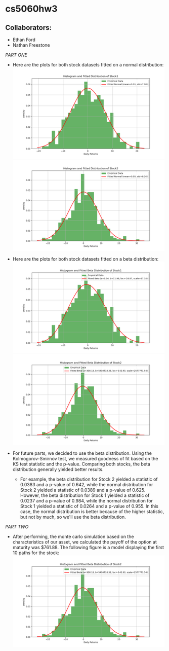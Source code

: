 # cs5060hw3

## Collaborators:
* Ethan Ford
* Nathan Freestone

*PART ONE*

* Here are the plots for both stock datasets fitted on a normal distribution:
![StockOne](https://github.com/MAJdeq/cs5060hw3/blob/main/assets/stock1Normal.png)
![StockTwo](https://github.com/MAJdeq/cs5060hw3/blob/main/assets/stock2Normal.png)
* Here are the plots for both stock datasets fitted on a beta distribution:
![StockOne](https://github.com/MAJdeq/cs5060hw3/blob/main/assets/stock1Beta.png)
![StockTwo](https://github.com/MAJdeq/cs5060hw3/blob/main/assets/stock2Beta.png)

* For future parts, we decided to use the beta distribution. Using the Kolmogorov-Smirnov test, we measured goodness of fit based on the KS test statistic and the p-value. Comparing both stocks, the beta distribution generally yielded better results.
  *   For example, the beta distribution for Stock 2 yielded a statistic of 0.0383 and a p-value of 0.642, while the normal distribution for Stock 2 yielded a statistic of 0.0389 and a p-value of 0.625. However, the beta distribution for Stock 1 yielded a statistic of 0.0237 and a p-value of 0.984, while the normal distribution for Stock 1 yielded a statistic of 0.0264 and a p-value of 0.955. In this case, the normal distribution is better because of the higher statistic, but not by much, so we'll use the beta distribution.
 

*PART TWO*
* After performing, the monte carlo simulation based on the characteristics of our asset, we calculated the payoff of the option at maturity was $761.88. The following figure is a model displaying the first 10 paths for the stock:
![StockTwo](https://github.com/MAJdeq/cs5060hw3/blob/main/assets/stock2Beta.png)
